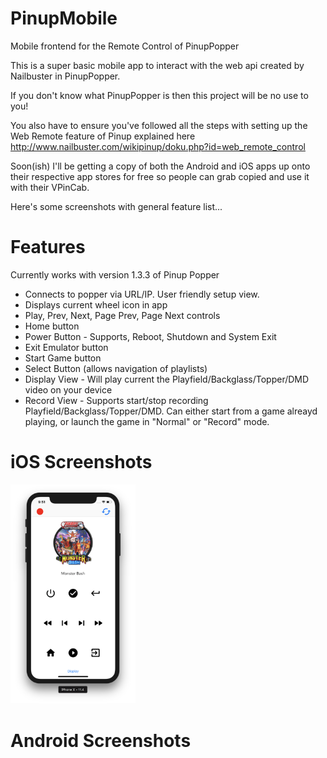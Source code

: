 # PinupMobile
Mobile frontend for the Remote Control of PinupPopper

This is a super basic mobile app to interact with the web api created by Nailbuster in PinupPopper.

If you don't know what PinupPopper is then this project will be no use to you! 

You also have to ensure you've followed all the steps with setting up the Web Remote feature of Pinup explained here http://www.nailbuster.com/wikipinup/doku.php?id=web_remote_control

Soon(ish) I'll be getting a copy of both the Android and iOS apps up onto their respective app stores for free so people can grab copied and use it with their VPinCab.

Here's some screenshots with general feature list...

# Features

Currently works with version 1.3.3 of Pinup Popper

* Connects to popper via URL/IP. User friendly setup view.
* Displays current wheel icon in app
* Play, Prev, Next, Page Prev, Page Next controls
* Home button
* Power Button - Supports, Reboot, Shutdown and System Exit
* Exit Emulator button
* Start Game button
* Select Button (allows navigation of playlists)
* Display View - Will play current the Playfield/Backglass/Topper/DMD video on your device
* Record View - Supports start/stop recording Playfield/Backglass/Topper/DMD. Can either start from a game alreayd playing, or launch the game in "Normal" or "Record" mode.

# iOS Screenshots

<img src="https://github.com/IainS1986/PinupMobile/blob/master/Wiki/iOS/Screen%20Shot%202018-06-25%20at%2021.51.13.png" width="200">

# Android Screenshots
